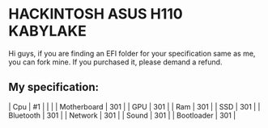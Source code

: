 # HACKINTOSH ASUS H110 KABYLAKE
Hi guys, if you are finding an EFI folder for your specification same as me, you can fork mine. If you purchased it, please demand a refund.
## My specification:
| Cpu | #1  |
|           |
| Motherboard | 301 |
| GPU | 301 |
| Ram | 301 |
| SSD | 301 |
| Bluetooth | 301 |
| Network | 301 |
| Sound | 301 |
| Bootloader | 301 |